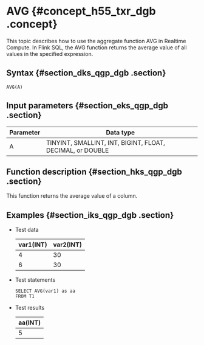 # AVG {#concept_h55_txr_dgb .concept}

This topic describes how to use the aggregate function AVG in Realtime Compute. In Flink SQL, the AVG function returns the average value of all values in the specified expression.

## Syntax {#section_dks_qgp_dgb .section}

```
AVG(A)
```

## Input parameters {#section_eks_qgp_dgb .section}

|Parameter|Data type|
|---------|---------|
|A|TINYINT, SMALLINT, INT, BIGINT, FLOAT, DECIMAL, or DOUBLE|

## Function description {#section_hks_qgp_dgb .section}

This function returns the average value of a column.

## Examples {#section_iks_qgp_dgb .section}

-   Test data

    |var1\(INT\)|var2\(INT\)|
    |-----------|-----------|
    |4|30|
    |6|30|

-   Test statements

    ```language-sql
    SELECT AVG(var1) as aa
    FROM T1
    ```

-   Test results

    |aa\(INT\)|
    |---------|
    |5|


